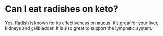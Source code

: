 # Can I eat radishes on keto?

Yes. Radish is known for its effectiveness on mucus. It’s great for your liver, kidneys and gallbladder. It is also great to support the lymphatic system.